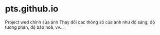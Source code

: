 # pts.github.io
Project wed chỉnh sửa ảnh 
Thay đổi các thông số của ảnh như độ sáng, độ tương phản, độ bão hoà, vv...
